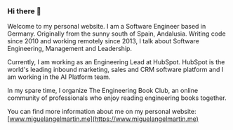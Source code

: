 ### Hi there 👋

Welcome to my personal website. I am a Software Engineer based in Germany. Originally from the sunny south of Spain, Andalusia.
Writing code since 2010 and working remotely since 2013, I talk about Software Engineering, Management and Leadership.

Currently, I am working as an Engineering Lead at HubSpot. HubSpot is the world's leading inbound marketing, sales and CRM software platform and I am working in the AI Platform team.

In my spare time, I organize The Engineering Book Club, an online community of professionals who enjoy reading engineering books together.


You can find more information about me on my personal website: [www.miguelangelmartin.me](https://www.miguelangelmartin.me)
